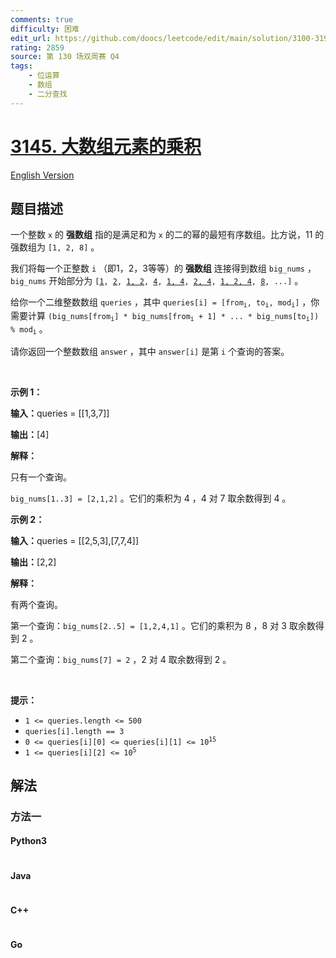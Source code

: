 ```yaml
---
comments: true
difficulty: 困难
edit_url: https://github.com/doocs/leetcode/edit/main/solution/3100-3199/3145.Find%20Products%20of%20Elements%20of%20Big%20Array/README.md
rating: 2859
source: 第 130 场双周赛 Q4
tags:
    - 位运算
    - 数组
    - 二分查找
---
```


<!-- problem:start -->

# [3145. 大数组元素的乘积](https://leetcode.cn/problems/find-products-of-elements-of-big-array)

[English Version](/solution/3100-3199/3145.Find%20Products%20of%20Elements%20of%20Big%20Array/README_EN.md)

## 题目描述

<!-- description:start -->

<p>一个整数 <code>x</code>&nbsp;的 <strong>强数组</strong>&nbsp;指的是满足和为 <code>x</code> 的二的幂的最短有序数组。比方说，11 的强数组为&nbsp;<code>[1, 2, 8]</code>&nbsp;。</p>

<p>我们将每一个正整数 <code>i</code>&nbsp;（即1，2，3等等）的 <strong>强数组</strong>&nbsp;连接得到数组&nbsp;<code>big_nums</code>&nbsp;，<code>big_nums</code>&nbsp;开始部分为&nbsp;<code>[<u>1</u>, <u>2</u>, <u>1, 2</u>, <u>4</u>, <u>1, 4</u>, <u>2, 4</u>, <u>1, 2, 4</u>, <u>8</u>, ...]</code>&nbsp;。</p>

<p>给你一个二维整数数组&nbsp;<code>queries</code>&nbsp;，其中&nbsp;<code>queries[i] = [from<sub>i</sub>, to<sub>i</sub>, mod<sub>i</sub>]</code>&nbsp;，你需要计算&nbsp;<code>(big_nums[from<sub>i</sub>] * big_nums[from<sub>i</sub> + 1] * ... * big_nums[to<sub>i</sub>]) % mod<sub>i</sub></code>&nbsp;。</p>

<p>请你返回一个整数数组&nbsp;<code>answer</code>&nbsp;，其中&nbsp;<code>answer[i]</code>&nbsp;是第 <code>i</code>&nbsp;个查询的答案。</p>

<p>&nbsp;</p>

<p><strong class="example">示例 1：</strong></p>

<div class="example-block">
<p><span class="example-io"><b>输入：</b>queries = [[1,3,7]]</span></p>

<p><span class="example-io"><b>输出：</b>[4]</span></p>

<p><strong>解释：</strong></p>

<p>只有一个查询。</p>

<p><code>big_nums[1..3] = [2,1,2]</code>&nbsp;。它们的乘积为 4 ，4 对 7 取余数得到 4 。</p>
</div>

<p><strong class="example">示例 2：</strong></p>

<div class="example-block">
<p><span class="example-io"><b>输入：</b>queries = [[2,5,3],[7,7,4]]</span></p>

<p><span class="example-io"><b>输出：</b>[2,2]</span></p>

<p><strong>解释：</strong></p>

<p>有两个查询。</p>

<p>第一个查询：<code>big_nums[2..5] = [1,2,4,1]</code>&nbsp;。它们的乘积为 8 ，8 对 3 取余数得到 2 。</p>

<p>第二个查询：<code>big_nums[7] = 2</code>&nbsp;，2 对 4 取余数得到 2 。</p>
</div>

<p>&nbsp;</p>

<p><strong>提示：</strong></p>

<ul>
	<li><code>1 &lt;= queries.length &lt;= 500</code></li>
	<li><code>queries[i].length == 3</code></li>
	<li><code>0 &lt;= queries[i][0] &lt;= queries[i][1] &lt;= 10<sup>15</sup></code></li>
	<li><code>1 &lt;= queries[i][2] &lt;= 10<sup>5</sup></code></li>
</ul>

<!-- description:end -->

## 解法

<!-- solution:start -->

### 方法一

<!-- tabs:start -->

#### Python3

```python

```

#### Java

```java

```

#### C++

```cpp

```

#### Go

```go

```

<!-- tabs:end -->

<!-- solution:end -->

<!-- problem:end -->
